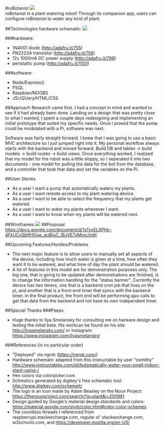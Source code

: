 #roBotanist
![](http://media2.giphy.com/media/XVPMKPPYa3Gp2/giphy.gif)
</br>roBotanist is a plant watering robot!  Through its companion app, users can configure roBotanist to water any kind of plant.

##Technologies
hardware schematic:
![](http://i.imgur.com/02PjJcx.png)

###hardware: 

* 1N4001 diode (http://adafru.it/755)
* PN2222A transistor (http://adafru.it/756)
* 12v 1000mA DC power supply (http://adafru.it/798)
* peristaltic pump (http://adafru.it/1150)

###software:
* Node/Express()
* PSQL
* Raspbian/NOOBS
* JS/JQUery/HTML/CSS

##Approach
Research came first.  I had a concept in mind and wanted to see if it had already been done.  Landing on a design that was pretty close to what I wanted, I spent a couple days redesigning and implementing an initial prototype that suited my specific needs.  Once I proved that the pump could be modulated with a Pi, software was next. </br>

Software was fairly straight forward.  I knew that I was going to use a basic MVC architecture so I just jumped right into it.  My personal workflow always starts with the backend and moved forward.  Build DB and tables -> build models -> build routes -> build views.  Once everything worked, I realized that my model for the robot was a little sloppy, so I seperated it into two documents - one model for pulling the data for the bot from the database, and a controller that took that data and set the variables on the Pi.



##User Stories
* As a user I want a pump that automatically waters my plants.
* As a user I want remote access to my plant watering device.
* As a user I want to be able to select the frequency that my plants get watered.
* As a user I want to water my plants whenever I want.
* As a user I want to know when my plants will be watered next.


##Wireframes
![](http://i.imgur.com/BKS8O3A.png)
##Proposal
https://docs.google.com/document/d/1sTxxELSPHc-4FkUCoSbffH0sw_guBIuC_jBJVE7zMmc/edit

##Upcoming Features/Hurdles/Problems
* The next major feature is to allow users to manually set all aspects of the device, including how much water is given at a time, how often they want it to be watered, and what time of day the plant should be watered.
* A lot of features in this model are for demonstration purposes only.  The big one, that is going to be updated after demonstrations are finished, is to change the information handling for the "status banner".   Currently the device has two timers, one that is a backend cron job that lives on the pi, and another that is a front-end timer that syncs with the backend timer.  In the final product, the front end will be performing ajax calls to get that data from the backend and not have its own independent timer.

##Special Thanks
###Peeps
* Huge thanks to Ilya Smelansky for consulting me on harware design and testing the initial beta.  His workcan be found on his site: http://ilyasmelansky.com/ or instagram: https://www.instagram.com/ilyasmelansky/

###References (in no particular order)
* "Deployed" via ngrok (https://ngrok.com/)
* Hardware schematic adapted from this instructable by user "osmithy" http://www.instructables.com/id/Automatically-water-your-small-indoor-plant-using-/
* Hex colors via colorpicker.com
* Schmatics generated by digikey's free schematic tool:  http://www.digikey.com/schemeit/
* The logo is an icon made by Adam Beasley on the Noun Project: https://thenounproject.com/search/?q=plant&i=200991
* Design guided by Google's material design standards and colors:  https://material.google.com/style/color.html#color-color-schemes
* The countless threads I referenced from raspberrypi.stackexchange.com, regular ol' stackexchange.com, w3schools.com, and https://developer.mozilla.org/en-US/

